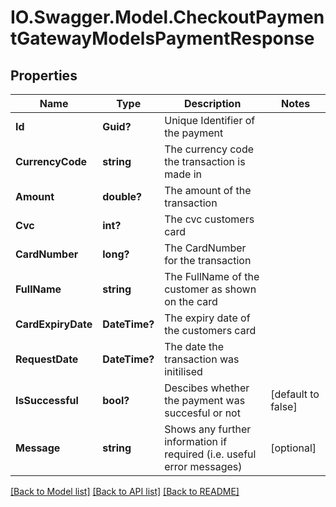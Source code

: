 # IO.Swagger.Model.CheckoutPaymentGatewayModelsPaymentResponse
## Properties

Name | Type | Description | Notes
------------ | ------------- | ------------- | -------------
**Id** | **Guid?** | Unique Identifier of the payment | 
**CurrencyCode** | **string** | The currency code the transaction is made in | 
**Amount** | **double?** | The amount of the transaction | 
**Cvc** | **int?** | The cvc customers card | 
**CardNumber** | **long?** | The CardNumber for the transaction | 
**FullName** | **string** | The FullName of the customer as shown on the card | 
**CardExpiryDate** | **DateTime?** | The expiry date of the customers card | 
**RequestDate** | **DateTime?** | The date the transaction was initilised | 
**IsSuccessful** | **bool?** | Descibes whether the payment was succesful or not | [default to false]
**Message** | **string** | Shows any further information if required (i.e. useful error messages) | [optional] 

[[Back to Model list]](../README.md#documentation-for-models) [[Back to API list]](../README.md#documentation-for-api-endpoints) [[Back to README]](../README.md)


